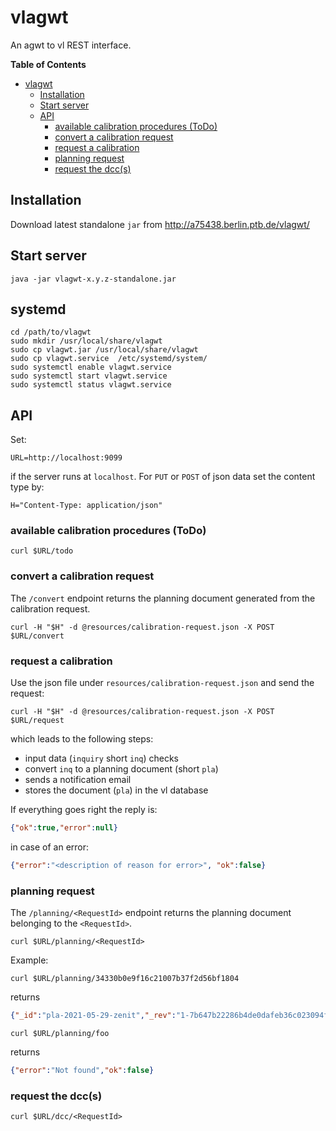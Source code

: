 # vlagwt

An agwt to vl REST interface.

<!-- markdown-toc start - Don't edit this section. Run M-x markdown-toc-refresh-toc -->
**Table of Contents**

- [vlagwt](#vlagwt)
    - [Installation](#installation)
    - [Start server](#start-server)
    - [API](#api)
        - [available calibration procedures (ToDo)](#available-calibration-procedures-todo)
        - [convert a calibration request](#convert-a-calibration-request)
        - [request a calibration](#request-a-calibration)
        - [planning request](#planning-request)
        - [request the dcc(s)](#request-the-dccs)

<!-- markdown-toc end -->


## Installation

Download latest standalone `jar` from http://a75438.berlin.ptb.de/vlagwt/

## Start server 

```shell
java -jar vlagwt-x.y.z-standalone.jar
```

## systemd

```shell
cd /path/to/vlagwt
sudo mkdir /usr/local/share/vlagwt
sudo cp vlagwt.jar /usr/local/share/vlagwt
sudo cp vlagwt.service  /etc/systemd/system/
sudo systemctl enable vlagwt.service
sudo systemctl start vlagwt.service
sudo systemctl status vlagwt.service
```

## API

Set:

```shell
URL=http://localhost:9099
```
if the server runs at `localhost`. For `PUT` or `POST` of json data set the content type by:

```shell
H="Content-Type: application/json"
```

### available calibration procedures (ToDo)

```shell
curl $URL/todo
```

### convert a calibration request

The `/convert` endpoint returns the planning document generated from
the calibration request.

```shell
curl -H "$H" -d @resources/calibration-request.json -X POST $URL/convert
```

### request a calibration

Use the json file under `resources/calibration-request.json` and send the request:

```shell
curl -H "$H" -d @resources/calibration-request.json -X POST $URL/request
```

which leads to the following steps:

* input data (`inquiry` short `inq`) checks
* convert `inq` to a planning document (short `pla`)
* sends a notification email
* stores the document (`pla`) in the vl database

If everything goes right the reply is:

```json
{"ok":true,"error":null}
```

in case of an error:

```json
{"error":"<description of reason for error>", "ok":false}
```

### planning request

The `/planning/<RequestId>` endpoint returns the planning document 
belonging to the `<RequestId>`. 

```shell
curl $URL/planning/<RequestId>
```

Example:

```shell
curl $URL/planning/34330b0e9f16c21007b37f2d56bf1804
```
returns

```json
{"_id":"pla-2021-05-29-zenit","_rev":"1-7b647b22286b4de0dafeb36c023094f3","Planning":{"RequestId":"34330b0e9f16c21007b37f2d56bf1804" ...}
```

```shell
curl $URL/planning/foo
```
returns

```json
{"error":"Not found","ok":false}
```

### request the dcc(s)

```shell
curl $URL/dcc/<RequestId>
```
